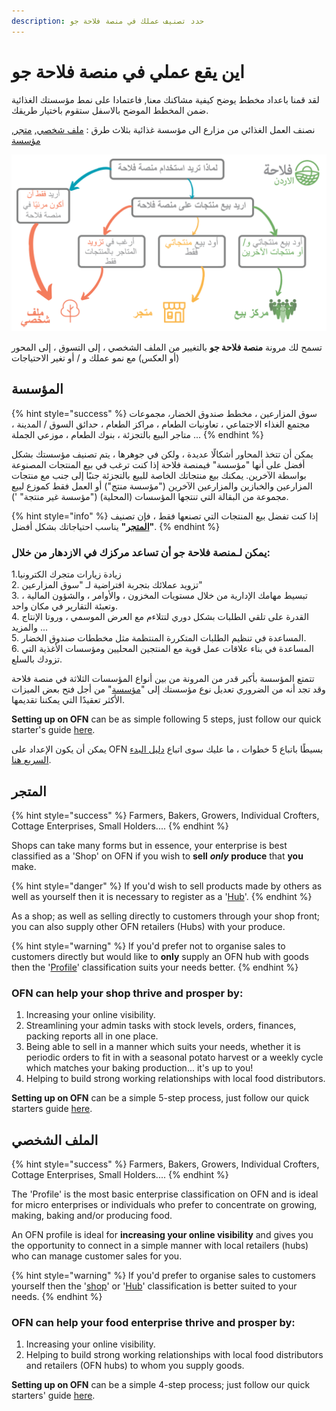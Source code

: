 ```yaml
---
description: حدد تصنيف عملك في منصة فلاحة جو
---
```


# اين يقع عملي في منصة فلاحة جو

لقد قمنا باعداد مخطط يوضح كيفية مشاكنك معنا, فاعتمادا على نمط مؤسستك الغذائية ضمن المخطط الموضح بالاسفل ستقوم باختيار طريقك.

نصنف العمل الغذائي من مزارع الى مؤسسة غذائية بثلاث طرق : [ملف شخصي](your-quick-start-on-ofn-given-who-you-are.md#almlf-alshkhsy), [متجر](your-quick-start-on-ofn-given-who-you-are.md#almtjr), [مؤسسة](your-quick-start-on-ofn-given-who-you-are.md#almussh)

![](.gitbook/assets/ofn_intro_chart.png)

تسمح لك مرونة **منصة فلاحة جو** بالتغيير من الملف الشخصي ، إلى التسوق ، إلى المحور \(أو العكس\) مع نمو عملك و / أو تغير الاحتياجات

## المؤسسة

{% hint style="success" %}
سوق المزارعين ، مخطط صندوق الخضار،  مجموعات مجتمع الغذاء الاجتماعي ، تعاونيات الطعام ، مراكز الطعام ، حدائق السوق / المدينة ، متاجر البيع بالتجزئة ، بنوك الطعام ، موزعي الجملة ...
{% endhint %}

يمكن أن تتخذ المحاور أشكالًا عديدة ، ولكن في جوهرها ، يتم تصنيف مؤسستك بشكل أفضل على أنها "مؤسسة" فيمنصة فلاحة إذا كنت ترغب في بيع المنتجات المصنوعة بواسطة الآخرين. يمكنك بيع منتجاتك الخاصة للبيع بالتجزئة جنبًا إلى جنب مع منتجات المزارعين والخبازين والمزارعين الآخرين \("مؤسسة منتج"\) أو العمل فقط كموزع لبيع مجموعة من البقالة التي تنتجها المؤسسات \(المحلية\) \("مؤسسة غير منتجة" '\).

{% hint style="info" %}
إذا كنت تفضل بيع المنتجات التي تصنعها فقط ، فإن تصنيف **"**[**المتجر**](your-quick-start-on-ofn-given-who-you-are.md#almtjr)**"** يناسب احتياجاتك بشكل أفضل.
{% endhint %}

### يمكن لـمنصة فلاحة جو أن تساعد مركزك في الازدهار من خلال:

1.زيادة زيارات متجرك الكترونيا  
2. تزويد عملائك بتجربة افتراضية لـ "سوق المزارعين"  
3. تبسيط مهامك الإدارية من خلال مستويات المخزون ، والأوامر ، والشؤون المالية ، وتعبئة التقارير في مكان واحد.  
4. القدرة على تلقي الطلبات بشكل دوري لتتلاءم مع العرض الموسمي ، وروتا الإنتاج والمزيد ...  
5. المساعدة في تنظيم الطلبات المتكررة المنتظمة مثل مخططات صندوق الخضار.  
6. المساعدة في بناء علاقات عمل قوية مع المنتجين المحليين ومؤسسات الأغذية التي تزودك بالسلع.



تتمتع المؤسسة بأكبر قدر من المرونة من بين أنواع المؤسسات الثلاثة في منصة فلاحة وقد تجد أنه من الضروري تعديل نوع مؤسستك إلى "[مؤسسة](your-quick-start-on-ofn-given-who-you-are.md#almussh)" من أجل فتح بعض الميزات الأكثر تعقيدًا التي يمكننا تقديمها.

**Setting up on OFN** can be as simple following 5 steps, just follow our quick starter's guide [here](quick-start-guides/multi-producers-shop-hub-quick-setup-guide.md).

يمكن أن يكون الإعداد على OFN بسيطًا باتباع 5 خطوات ، ما عليك سوى اتباع [دليل البدء السريع هنا](quick-start-guides/).

## المتجر

{% hint style="success" %}
Farmers, Bakers, Growers, Individual Crofters, Cottage Enterprises, Small Holders....
{% endhint %}

Shops can take many forms but in essence, your enterprise is best classified as a 'Shop' on OFN if you wish to **sell** _**only**_ **produce** that **you** make.

{% hint style="danger" %}
If you'd wish to sell products made by others as well as yourself then it is necessary to register as a '[Hub](your-quick-start-on-ofn-given-who-you-are.md#hub)'.
{% endhint %}

As a shop; as well as selling directly to customers through your shop front; you can also supply other OFN retailers \(Hubs\) with your produce.

{% hint style="warning" %}
If you'd prefer not to organise sales to customers directly but would like to **only** supply an OFN hub with goods then the '[Profile](your-quick-start-on-ofn-given-who-you-are.md#profile)' classification suits your needs better.
{% endhint %}

### OFN can help your shop thrive and prosper by:

1. Increasing your online visibility.
2. Streamlining your admin tasks with stock levels, orders, finances, packing reports all in one place.
3. Being able to sell in a manner which suits your needs, whether it is periodic orders to fit in with a seasonal potato harvest or a weekly cycle which matches your baking production... it's up to you!
4. Helping to build strong working relationships with local food distributors.

**Setting up on OFN** can be a simple 5-step process, just follow our quick starters guide [here](quick-start-guides/producer-shop-quick-setup-guide.md).

## الملف الشخصي

{% hint style="success" %}
Farmers, Bakers, Growers, Individual Crofters, Cottage Enterprises, Small Holders....
{% endhint %}

The 'Profile' is the most basic enterprise classification on OFN and is ideal for micro enterprises or individuals who prefer to concentrate on growing, making, baking and/or producing food.

An OFN profile is ideal for **increasing your online visibility** and gives you the opportunity to connect in a simple manner with local retailers \(hubs\) who can manage customer sales for you.

{% hint style="warning" %}
If you'd prefer to organise sales to customers yourself then the '[shop](your-quick-start-on-ofn-given-who-you-are.md#shop)' or '[Hub](your-quick-start-on-ofn-given-who-you-are.md#hub)' classification is better suited to your needs.
{% endhint %}

### OFN can help your food enterprise thrive and prosper by:

1. Increasing your online visibility.
2. Helping to build strong working relationships with local food distributors and retailers \(OFN hubs\) to whom you supply goods.

**Setting up on OFN** can be a simple 4-step process; just follow our quick starters' guide [here](quick-start-guides/profile-only-quick-setup-guide.md).

